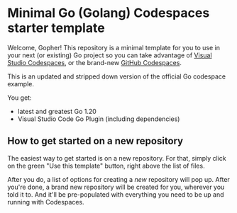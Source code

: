 # Minimal Go (Golang) Codespaces starter template

Welcome, Gopher! This repository is a minimal template for you to use in your next (or existing) Go project so you can take advantage of [Visual Studio Codespaces](https://visualstudio.microsoft.com/services/visual-studio-codespaces/), or the brand-new [GitHub Codespaces](https://github.com/features/codespaces).

This is an updated and stripped down version of the official Go codespace example.

You get:
- latest and greatest Go 1.20
- Visual Studio Code Go Plugin (including dependencies)

## How to get started on a new repository

The easiest way to get started is on a new repository. For that, simply click on the green "Use this template" button, right above the list of files.

After you do, a list of options for creating a _new_ repository will pop up. After you're done, a brand new repository will be created for you, wherever you told it to. And it'll be pre-populated with everything you need to be up and running with Codespaces.
